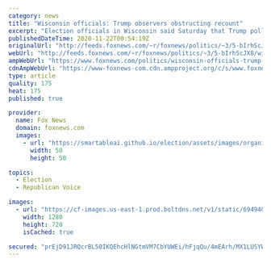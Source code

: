```yaml
---
category: news
title: "Wisconsin officials: Trump observers obstructing recount"
excerpt: "Election officials in Wisconsin said Saturday that Trump poll watchers were “obstructing” the recount and acting in “bad faith” as tabulations continue in Milwaukee and Dane counties."
publishedDateTime: 2020-11-22T00:54:19Z
originalUrl: "http://feeds.foxnews.com/~r/foxnews/politics/~3/5-bIrhScJX8/wisconsin-officials-trump-observers-obstructing-recount"
webUrl: "http://feeds.foxnews.com/~r/foxnews/politics/~3/5-bIrhScJX8/wisconsin-officials-trump-observers-obstructing-recount"
ampWebUrl: "https://www.foxnews.com/politics/wisconsin-officials-trump-observers-obstructing-recount.amp"
cdnAmpWebUrl: "https://www-foxnews-com.cdn.ampproject.org/c/s/www.foxnews.com/politics/wisconsin-officials-trump-observers-obstructing-recount.amp"
type: article
quality: 175
heat: 175
published: true

provider:
  name: Fox News
  domain: foxnews.com
  images:
    - url: "https://smartableai.github.io/election/assets/images/organizations/foxnews.com-50x50.jpg"
      width: 50
      height: 50

topics:
  - Election
  - Republican Voice

images:
  - url: "https://cf-images.us-east-1.prod.boltdns.net/v1/static/694940094001/5ed7bef1-abb4-4144-990f-945e21d96f1b/fe3038f6-9b82-4c44-8dcb-f8f7736bfd04/1280x720/match/image.jpg"
    width: 1280
    height: 720
    isCached: true

secured: "prEjD91JRQcrBL50IKQEhcHlNGtmVM7CbYUWEi/hFjqQu/4mEArh/MX1LUSYWq2CB6tyyIl9g/c7Xpb7+Aj7peg+0OroH2st/j7v3/3+a2f4L2YgP07ruAvkhmJ1/THL3zZliQYK2ziGwnK27DgUC8YPzBd/cg49wZN5kevxyeBo7hnmXgT9w4duYtSZpk7G2cjERKHQbgLUmhm99UVT6KAEq2zPs82mMSlMWPdZm6mFlSoeGjmGE8IMVLJLiNxp4NRcCZmYEgugHUWbbIINfclVVScwISCPNZ+viuUq7WuqnN+K2xTUG5cPLNG9HtY/kGEMmCoX6N5Y6a52UNsGMkM4CC/N1zcgoUI4K+OLUPg=;srhRNqHfIKB01dgS7tEj5w=="
---
```


